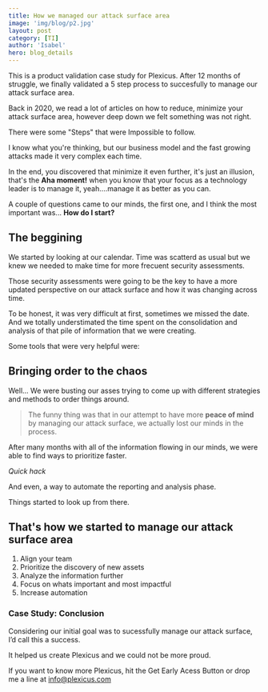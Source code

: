 ```yaml
---
title: How we managed our attack surface area
image: 'img/blog/p2.jpg'
layout: post
category: [TI]
author: 'Isabel'
hero: blog_details
---
```


This is a product validation case study for Plexicus. After 12 months of struggle, we finally validated a 5 step process to succesfully to manage our attack surface area.



Back in 2020, we read a lot of articles on how to reduce, minimize your attack surface area, however deep down we felt something was not right. 



There were some "Steps" that were Impossible to follow. 



I know what you're thinking, but our business model and the fast growing attacks made it very complex each time. 



In the end, you discovered that minimize it even further, it's just an illusion, that's the **Aha moment!** when you know that your focus as a technology leader is to manage it, yeah....manage it as better as you can. 



A couple of questions came to our minds, the first one, and I think the most important was... **How do I start?**



## The beggining


We started by looking at our calendar. Time was scatterd as usual but we knew we needed to make time for more frecuent security assessments. 



Those security assessments were going to be the key to have a more updated perspective on our attack surface and how it was changing across time. 



To be honest, it was very difficult at first, sometimes we missed the date. And we totally understimated the time spent on the consolidation and analysis of that pile of information that we were creating. 



Some tools that were very helpful were: 



## Bringing order to the chaos


Well… We were busting our asses trying to come up with different strategies and methods to order things around. 



> The funny thing was that in our attempt to have more **peace of mind** by managing our attack surface, we actually lost our minds in the process. 



After many months with all of the information flowing in our minds, we were able to find ways to prioritize faster. 



*Quick hack*



And even, a way to automate the reporting and analysis phase. 



Things started to look up from there. 



## That's how we started to manage our attack surface area


1. Align your team 
2. Prioritize the discovery of new assets
3. Analyze the information further 
4. Focus on whats important and most impactful
5. Increase automation


### Case Study: Conclusion


Considering our initial goal was to sucessfully manage our attack surface, I’d call this a success.



It helped us create Plexicus and we could not be more proud. 



If you want to know more Plexicus, hit the Get Early Acess Button or drop me a line at info@plexicus.com 
